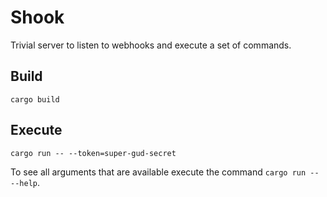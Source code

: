 # Shook

Trivial server to listen to webhooks and execute a set of commands.

## Build

```shell
cargo build
```

## Execute

```shell
cargo run -- --token=super-gud-secret
```

To see all arguments that are available execute the command `cargo run -- --help`.
